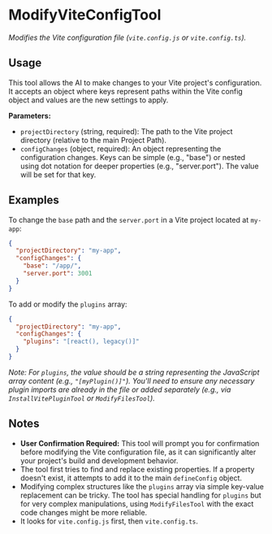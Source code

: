 ﻿# ModifyViteConfigTool

*Modifies the Vite configuration file (`vite.config.js` or `vite.config.ts`).*

## Usage

This tool allows the AI to make changes to your Vite project's configuration. It accepts an object where keys represent paths within the Vite config object and values are the new settings to apply.

**Parameters:**
-   `projectDirectory` (string, required): The path to the Vite project directory (relative to the main Project Path).
-   `configChanges` (object, required): An object representing the configuration changes. Keys can be simple (e.g., "base") or nested using dot notation for deeper properties (e.g., "server.port"). The value will be set for that key.

## Examples

To change the `base` path and the `server.port` in a Vite project located at `my-app`:

```json
{
  "projectDirectory": "my-app",
  "configChanges": {
    "base": "/app/",
    "server.port": 3001
  }
}
```

To add or modify the `plugins` array:

```json
{
  "projectDirectory": "my-app",
  "configChanges": {
    "plugins": "[react(), legacy()]" 
  }
}
```
*Note: For `plugins`, the value should be a string representing the JavaScript array content (e.g., `"[myPlugin()]"`). You'll need to ensure any necessary plugin imports are already in the file or added separately (e.g., via `InstallVitePluginTool` or `ModifyFilesTool`).*

## Notes

-   **User Confirmation Required:** This tool will prompt you for confirmation before modifying the Vite configuration file, as it can significantly alter your project's build and development behavior.
-   The tool first tries to find and replace existing properties. If a property doesn't exist, it attempts to add it to the main `defineConfig` object.
-   Modifying complex structures like the `plugins` array via simple key-value replacement can be tricky. The tool has special handling for `plugins` but for very complex manipulations, using `ModifyFilesTool` with the exact code changes might be more reliable.
-   It looks for `vite.config.js` first, then `vite.config.ts`.